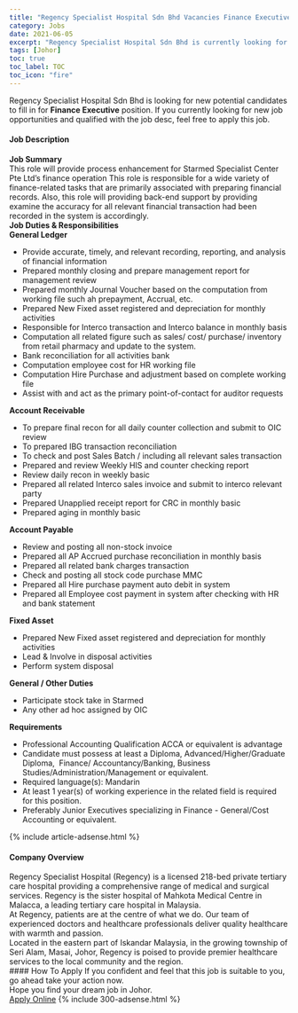 ```yaml
---
title: "Regency Specialist Hospital Sdn Bhd Vacancies Finance Executive" 
category: Jobs 
date: 2021-06-05 
excerpt: "Regency Specialist Hospital Sdn Bhd is currently looking for suitable person to fill in the Finance Executive which based in Johor" 
tags: [Johor] 
toc: true 
toc_label: TOC 
toc_icon: "fire" 
--- 
```


<p>Regency Specialist Hospital Sdn Bhd is looking for new potential candidates to fill in for <b>Finance Executive</b> position. If you currently looking for new job opportunities and qualified with the job desc, feel free to apply this job.
</p><div><div><h4>Job Description</h4></div><div><div><span><div><div><strong>Job Summary</strong></div><div>This role will provide process enhancement for Starmed Specialist Center Pte Ltd&#8217;s finance operation This role is responsible for a wide variety of finance-related tasks that are primarily associated with preparing financial records. Also, this role will providing back-end support by providing examine the accuracy for all relevant financial transaction had been recorded in the system is accordingly.</div><div><strong>Job Duties &amp; Responsibilities<br>General Ledger</strong></div><ul><li>Provide accurate, timely, and relevant recording, reporting, and analysis of financial information</li><li>Prepared monthly closing and prepare management report for management review</li><li>Prepared monthly Journal Voucher based on the computation from working file such ah prepayment, Accrual, etc.</li><li>Prepared New Fixed asset registered and depreciation for monthly activities</li><li>Responsible for Interco transaction and Interco balance in monthly basis</li><li>Computation all related figure such as sales/ cost/ purchase/ inventory from retail pharmacy and update to the system.</li><li>Bank reconciliation for all activities bank</li><li>Computation employee cost for HR working file</li><li>Computation Hire Purchase and adjustment based on complete working file</li><li>Assist with and act as the primary point-of-contact for auditor requests</li></ul><div><strong>Account Receivable</strong></div><ul><li>To prepare final recon for all daily counter collection and submit to OIC review</li><li>To prepared IBG transaction reconciliation</li><li>To check and post Sales Batch / including all relevant sales transaction</li><li>Prepared and review Weekly HIS and counter checking report</li><li>Review daily recon in weekly basic</li><li>Prepared all related Interco sales invoice and submit to interco relevant party</li><li>Prepared Unapplied receipt report for CRC in monthly basic</li><li>Prepared aging in monthly basic</li></ul><div><strong>Account Payable</strong></div><ul><li>Review and posting all non-stock invoice</li><li>Prepared all AP Accrued purchase reconciliation in monthly basis</li><li>Prepared all related bank charges transaction</li><li>Check and posting all stock code purchase MMC</li><li>Prepared all Hire purchase payment auto debit in system</li><li>Prepared all Employee cost payment in system after checking with HR and bank statement</li></ul><div><strong>Fixed Asset</strong></div><ul><li>Prepared New Fixed asset registered and depreciation for monthly activities</li><li>Lead &amp; Involve in disposal activities</li><li>Perform system disposal</li></ul><div><strong>General / Other Duties</strong></div><ul><li>Participate stock take in Starmed</li><li>Any other ad hoc assigned by OIC</li></ul><div><strong>Requirements</strong></div><ul><li>Professional Accounting Qualification ACCA or equivalent is advantage</li><li>Candidate must possess at least a Diploma, Advanced/Higher/Graduate Diploma,&#160; Finance/ Accountancy/Banking, Business Studies/Administration/Management or equivalent.</li><li>Required language(s): Mandarin</li><li>At least 1 year(s) of working experience in the related field is required for this position.</li><li>Preferably Junior Executives specializing in Finance - General/Cost Accounting or equivalent.</li></ul></div></span></div></div></div> 
{% include article-adsense.html %} 
<div><div><h4>Company Overview</h4></div><div><div><span><div><div>
<div>
		Regency Specialist Hospital (Regency) is a licensed 218-bed private tertiary care hospital providing a comprehensive range of medical and surgical services. Regency is the sister hospital of Mahkota Medical Centre in Malacca, a leading tertiary care hospital in Malaysia.</div>
<div>
		At Regency, patients are at the centre of what we do. Our team of experienced doctors and healthcare professionals deliver quality healthcare with warmth and passion.</div>
<div>
		Located in the eastern part of Iskandar Malaysia, in the growing township of Seri Alam, Masai, Johor, Regency is poised to provide premier healthcare services to the local community and the region.</div>
</div></div></span></div></div></div> 
#### How To Apply 
If you confident and feel that this job is suitable to you, go ahead take your action now. <br/> 
Hope you find your dream job in Johor. <br/> 
<a href="https://www.jobstreet.com.my/en/job/finance-executive-4581938?jobId=jobstreet-my-job-4581938&" class="btn btn--info" target="_blank" rel="nofollow noopenner">Apply Online</a> 
{% include 300-adsense.html %} 